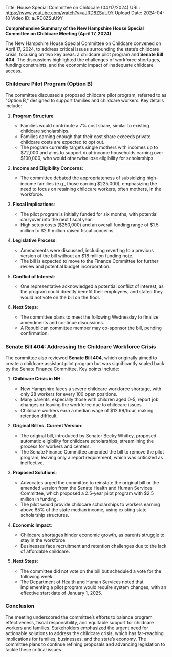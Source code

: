 Title: House Special Committee on Childcare (04/17/2024)
URL: https://www.youtube.com/watch?v=aJRD8ZSuU9Y
Upload Date: 2024-04-18
Video ID: aJRD8ZSuU9Y

**Comprehensive Summary of the New Hampshire House Special Committee on Childcare Meeting (April 17, 2024)**

The New Hampshire House Special Committee on Childcare convened on April 17, 2024, to address critical issues surrounding the state’s childcare crisis, focusing on two key areas: a childcare pilot program and **Senate Bill 404**. The discussions highlighted the challenges of workforce shortages, funding constraints, and the economic impact of inadequate childcare access.

### **Childcare Pilot Program (Option B)**
The committee discussed a proposed childcare pilot program, referred to as "Option B," designed to support families and childcare workers. Key details include:

1. **Program Structure**:  
   - Families would contribute a 7% cost share, similar to existing childcare scholarships.  
   - Families earning enough that their cost share exceeds private childcare costs are expected to opt out.  
   - The program currently targets single mothers with incomes up to $72,000 and aims to support dual-income households earning over $100,000, who would otherwise lose eligibility for scholarships.  

2. **Income and Eligibility Concerns**:  
   - The committee debated the appropriateness of subsidizing high-income families (e.g., those earning $225,000), emphasizing the need to focus on retaining childcare workers, often mothers, in the workforce.  

3. **Fiscal Implications**:  
   - The pilot program is initially funded for six months, with potential carryover into the next fiscal year.  
   - High setup costs ($250,000) and an overall funding range of $1.5 million to $2.9 million raised fiscal concerns.  

4. **Legislative Process**:  
   - Amendments were discussed, including reverting to a previous version of the bill without an $18 million funding note.  
   - The bill is expected to move to the Finance Committee for further review and potential budget incorporation.  

5. **Conflict of Interest**:  
   - One representative acknowledged a potential conflict of interest, as the program could directly benefit their employees, and stated they would not vote on the bill on the floor.  

6. **Next Steps**:  
   - The committee plans to meet the following Wednesday to finalize amendments and continue discussions.  
   - A Republican committee member may co-sponsor the bill, pending confirmation.  

### **Senate Bill 404: Addressing the Childcare Workforce Crisis**
The committee also reviewed **Senate Bill 404**, which originally aimed to create a childcare assistant pilot program but was significantly scaled back by the Senate Finance Committee. Key points include:

1. **Childcare Crisis in NH**:  
   - New Hampshire faces a severe childcare workforce shortage, with only 28 workers for every 100 open positions.  
   - Many parents, especially those with children aged 0-5, report job changes or leaving the workforce due to childcare issues.  
   - Childcare workers earn a median wage of $12.99/hour, making retention difficult.  

2. **Original Bill vs. Current Version**:  
   - The original bill, introduced by Senator Becky Whitley, proposed automatic eligibility for childcare scholarships, streamlining the process for workers and centers.  
   - The Senate Finance Committee amended the bill to remove the pilot program, leaving only a report requirement, which was criticized as ineffective.  

3. **Proposed Solutions**:  
   - Advocates urged the committee to reinstate the original bill or the amended version from the Senate Health and Human Services Committee, which proposed a 2.5-year pilot program with $2.5 million in funding.  
   - The pilot would provide childcare scholarships to workers earning above 85% of the state median income, using existing state scholarship structures.  

4. **Economic Impact**:  
   - Childcare shortages hinder economic growth, as parents struggle to stay in the workforce.  
   - Businesses face recruitment and retention challenges due to the lack of affordable childcare.  

5. **Next Steps**:  
   - The committee did not vote on the bill but scheduled a vote for the following week.  
   - The Department of Health and Human Services noted that implementing a pilot program would require system changes, with an effective start date of January 1, 2025.  

### **Conclusion**
The meeting underscored the committee’s efforts to balance program effectiveness, fiscal responsibility, and equitable support for childcare workers and families. Stakeholders emphasized the urgent need for actionable solutions to address the childcare crisis, which has far-reaching implications for families, businesses, and the state’s economy. The committee plans to continue refining proposals and advancing legislation to tackle these critical issues.